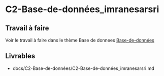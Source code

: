 
# C2-Base-de-données_imranesarsri

## Travail à faire
Voir le travail à faire dans le thème Base de donnees 
[Base-de-données](https://github.com/solicoders/evaluation/issues/6)

## Livrables
- docs/C2-Base-de-données/C2-Base-de-données_imranesarsri.md 
 
